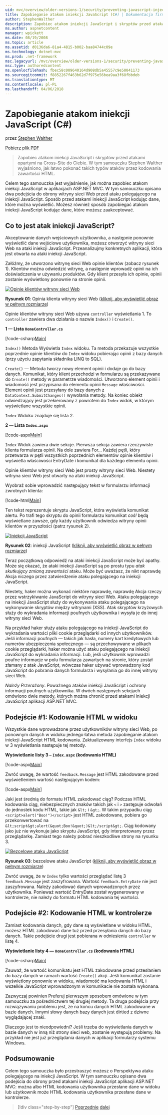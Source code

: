 ```yaml
---
uid: mvc/overview/older-versions-1/security/preventing-javascript-injection-attacks-cs
title: Zapobieganie atakom iniekcji JavaScript (C#) | Dokumentacja firmy Microsoft
author: StephenWalther
description: Zapobiec atakom iniekcji JavaScript i skryptów przed atakami opartymi na Cross-Site do Ciebie. W tym samouczku Stephen Walther wyjaśniono, jak łatwo można de...
ms.author: aspnetcontent
manager: wpickett
ms.date: 08/19/2008
ms.topic: article
ms.assetid: d0136da6-81a4-4815-b002-baa84744c09e
ms.technology: dotnet-mvc
ms.prod: .net-framework
msc.legacyurl: /mvc/overview/older-versions-1/security/preventing-javascript-injection-attacks-cs
msc.type: authoredcontent
ms.openlocfilehash: fbec58c009640164d908db5a45557c9e50041173
ms.sourcegitcommit: f8852267f463b62d7f975e56bea9aa3f68fbbdeb
ms.translationtype: MT
ms.contentlocale: pl-PL
ms.lasthandoff: 04/06/2018
---
```

<a name="preventing-javascript-injection-attacks-c"></a>Zapobieganie atakom iniekcji JavaScript (C#)
====================
przez [Stephen Walther](https://github.com/StephenWalther)

[Pobierz plik PDF](http://download.microsoft.com/download/8/4/8/84843d8d-1575-426c-bcb5-9d0c42e51416/ASPNET_MVC_Tutorial_06_CS.pdf)

> Zapobiec atakom iniekcji JavaScript i skryptów przed atakami opartymi na Cross-Site do Ciebie. W tym samouczku Stephen Walther wyjaśniono, jak łatwo pokonać takich typów ataków przez kodowania zawartości HTML.


Celem tego samouczka jest wyjaśnienie, jak można zapobiec atakom iniekcji JavaScript w aplikacjach ASP.NET MVC. W tym samouczku opisano dwa podejścia do obrony witryny sieci Web przed ataku polegającego na iniekcji JavaScript. Sposób przed atakami iniekcji JavaScript kodując dane, które można wyświetlić. Możesz również sposób zapobiegać atakom iniekcji JavaScript kodując dane, które możesz zaakceptować.

## <a name="what-is-a-javascript-injection-attack"></a>Co to jest atak iniekcji JavaScript?

Akceptowanie danych wejściowych użytkownika, a następnie ponownie wyświetlić dane wejściowe użytkownika, możesz otworzyć witryny sieci Web na ataki iniekcji JavaScript. Przeanalizujmy konkretnych aplikacji, która jest otwarta na ataki iniekcji JavaScript.

Załóżmy, że utworzono witrynę sieci Web opinie klientów (zobacz rysunek 1). Klientów można odwiedzić witrynę, a następnie wprowadź opinii na ich doświadczenia w używaniu produktów. Gdy klient przesyła ich opinie, opinii zostanie wyświetlony ponownie na stronie opinii.


[![Opinie klientów witryny sieci Web](preventing-javascript-injection-attacks-cs/_static/image2.png)](preventing-javascript-injection-attacks-cs/_static/image1.png)

**Rysunek 01**: Opinia klienta witryny sieci Web ([kliknij, aby wyświetlić obraz w pełnym rozmiarze](preventing-javascript-injection-attacks-cs/_static/image3.png))


Opinie klientów witryny sieci Web używa `controller` wyświetlania 1. To `controller` zawiera dwa działania o nazwie `Index()` i `Create()`.

**1 — Lista `HomeController.cs`**

[!code-csharp[Main](preventing-javascript-injection-attacks-cs/samples/sample1.cs)]

`Index()` Metoda Wyświetla `Index` widoku. Ta metoda przekazuje wszystkie poprzednie opinie klientów do `Index` widoku pobierając opinii z bazy danych (przy użyciu zapytania składnika LINQ to SQL).

`Create()` — Metoda tworzy nowy element opinii i dodaje go do bazy danych. Komunikat, który klient przechodzi w formularzu są przekazywane do `Create()` metody w parametrze wiadomości. Utworzono element opinii i wiadomość jest przypisana do elementu opinii `Message` właściwości. Element opinii jest przesyłany do bazy danych z `DataContext.SubmitChanges()` wywołania metody. Na koniec obiekt odwiedzający jest przekierowany z powrotem do `Index` widok, w którym wyświetlane wszystkie opinii.

`Index` Widoku znajduje się lista 2.

**2 — Lista `Index.aspx`**

[!code-aspx[Main](preventing-javascript-injection-attacks-cs/samples/sample2.aspx)]

`Index` Widok zawiera dwie sekcje. Pierwsza sekcja zawiera rzeczywiste klienta formularza opinii. Na dole zawiera For... Każdej pętli, który przetwarza w pętli wszystkich poprzednich elementów opinie klientów i wyświetla właściwości EntryDate i komunikat dla każdego elementu opinii.

Opinie klientów witryny sieci Web jest prosty witryny sieci Web. Niestety witryna sieci Web jest otwarty na ataki iniekcji JavaScript.

Wyobraź sobie wprowadzić następujący tekst w formularzu informacji zwrotnych klienta:

[!code-html[Main](preventing-javascript-injection-attacks-cs/samples/sample3.html)]

Ten tekst reprezentuje skryptu JavaScript, która wyświetla komunikat alertu. Po trafi tego skryptu do opinii formularzu komunikat <em>coś!</em> będą wyświetlane zawsze, gdy każdy użytkownik odwiedza witryny opinii klientów w przyszłości (patrz rysunek 2).


[![Iniekcji JavaScript](preventing-javascript-injection-attacks-cs/_static/image5.png)](preventing-javascript-injection-attacks-cs/_static/image4.png)

**Rysunek 02**: iniekcji JavaScript ([kliknij, aby wyświetlić obraz w pełnym rozmiarze](preventing-javascript-injection-attacks-cs/_static/image6.png))


Teraz początkową odpowiedź na ataki iniekcji JavaScript może być apathy. Może się okazać, że ataki iniekcji JavaScript są po prostu typu *atak skutkujący zmianą zawartości* ataku. Może być uważasz, że nikt naprawdę Akcja niczego przez zatwierdzenie ataku polegającego na iniekcji JavaScript.

Niestety, haker można wykonać niektóre naprawdę, naprawdę Akcja rzeczy przez wstrzykiwanie JavaScript do witryny sieci Web. Ataku polegającego na iniekcji JavaScript służy do wykonywania ataku polegającego na wykonywanie skryptów między witrynami (XSS). Atak skryptów krzyżowych służy do wykradania informacji poufnych użytkownika i wysyła je do innej witryny sieci Web.

Na przykład haker służy ataku polegającego na iniekcji JavaScript do wykradania wartości pliki cookie przeglądarki od innych użytkowników. Jeśli informacji poufnych — takich jak hasła, numery kart kredytowych lub numerów ubezpieczenia społecznego — są przechowywane w plikach cookie przeglądarki, haker można użyć ataku polegającego na iniekcji JavaScript do wykradania informacji. Lub, jeśli użytkownik wprowadzi poufne informacje w polu formularza zawartych na stronie, który został złamany z atak JavaScript, wówczas haker używać wprowadzony kod JavaScript do pobrania danych formularza i wysyłania go do innej witryny sieci Web.

*Należy Przerażony*. Poważnego ataków iniekcji JavaScript i ochrony informacji poufnych użytkownika. W dwóch następnych sekcjach omówiono dwie metody, których można chronić przed atakami iniekcji JavaScript aplikacji ASP.NET MVC.

## <a name="approach-1-html-encode-in-the-view"></a>Podejście #1: Kodowanie HTML w widoku

Wszystkie dane wprowadzone przez użytkowników witryny sieci Web, po ponownym danych w widoku jednego łatwa metoda zapobieganie atakom iniekcji JavaScript HTML kodowania. Zaktualizowany interfejs `Index` widoku w 3 wyświetlania następuje tej metody.

**Wyświetlanie listy 3 – `Index.aspx` (kodowania HTML)**

[!code-aspx[Main](preventing-javascript-injection-attacks-cs/samples/sample4.aspx)]

Zwróć uwagę, że wartość `feedback.Message` jest HTML zakodowane przed wyświetleniem wartość następującym kodem:

[!code-aspx[Main](preventing-javascript-injection-attacks-cs/samples/sample5.aspx)]

Jaki jest średnią do formatu HTML zakodować ciąg? Podczas HTML kodowania ciąg, niebezpiecznych znaków takich jak `<` i `>` zastępuje odwołań do jednostek kodu HTML, takie jak `&lt;` i `&gt;`. W takim przypadku ciąg `<script>alert("Boo!")</script>` jest HTML zakodowane, pobiera go przekonwertować na `&lt;script&gt;alert(&quot;Boo!&quot;)&lt;/script&gt;`. Ciąg kodowany jako już nie wykonuje jako skryptu JavaScript, gdy interpretowany przez przeglądarkę. Zamiast tego należy pobrać nieszkodliwe strony na rysunku 3.


[![Bezcelowe ataku JavaScript](preventing-javascript-injection-attacks-cs/_static/image8.png)](preventing-javascript-injection-attacks-cs/_static/image7.png)

**Rysunek 03**: bezcelowe ataku JavaScript ([kliknij, aby wyświetlić obraz w pełnym rozmiarze](preventing-javascript-injection-attacks-cs/_static/image9.png))


Zwróć uwagę, że w `Index` tylko wartości przeglądać listę 3 `feedback.Message` jest zaszyfrowana. Wartość `feedback.EntryDate` nie jest zaszyfrowana. Należy zakodować danych wprowadzonych przez użytkownika. Ponieważ wartość EntryDate został wygenerowany w kontrolerze, nie należy do formatu HTML kodowania tej wartości.

## <a name="approach-2-html-encode-in-the-controller"></a>Podejście #2: Kodowanie HTML w kontrolerze

Zamiast kodowania danych, gdy dane są wyświetlane w widoku HTML, możesz HTML zakodować dane tuż przed przesyłania danych do bazy danych. Takie podejście drugi jest pobierana w odniesieniu `controller` w listę 4.

**Wyświetlanie listy 4 — `HomeController.cs` (kodowania HTML)**

[!code-csharp[Main](preventing-javascript-injection-attacks-cs/samples/sample6.cs)]

Zauważ, że wartość komunikatu jest HTML zakodowane przed przesłaniem do bazy danych w ramach wartość `Create()` akcji. Jeśli komunikat zostanie wyświetlony ponownie w widoku, wiadomość ma kodowania HTML i wszelkie JavaScript wprowadzonym w komunikacie nie została wykonana.

Zazwyczaj powinien Preferuj pierwszym sposobem omówione w tym samouczku za pośrednictwem tej drugiej metody. Ta druga podejścia przy rozwiązywaniu problemu jest, że na końcu danych HTML zakodowane w bazie danych. Innymi słowy danych bazy danych jest dirtied z dziwne wyglądającej znaki.

Dlaczego jest to nieodpowiedni? Jeśli trzeba do wyświetlania danych w bazie danych w inną niż strony sieci web, zostanie występują problemy. Na przykład nie jest już przeglądania danych w aplikacji formularzy systemu Windows.

## <a name="summary"></a>Podsumowanie

Celem tego samouczka było przestraszyć możesz o Perspektywa ataku polegającego na iniekcji JavaScript. W tym samouczku opisano dwa podejścia do obrony przed atakami iniekcji JavaScript aplikacji ASP.NET MVC: można albo HTML kodowania użytkownika przesłane dane w widoku lub użytkownik może HTML kodowania użytkownika przesłane dane w kontrolerze.

> [!div class="step-by-step"]
> [Poprzednie](authenticating-users-with-windows-authentication-cs.md)
> [dalej](authenticating-users-with-forms-authentication-vb.md)
